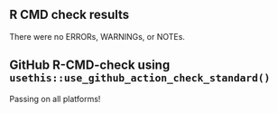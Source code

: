 ## R CMD check results

There were no ERRORs, WARNINGs, or NOTEs.

## GitHub R-CMD-check using `usethis::use_github_action_check_standard()`

Passing on all platforms!